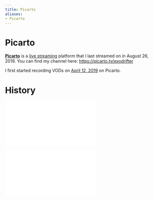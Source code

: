 ```yaml
---
title: Picarto
aliases:
- Picarto
---
```


# Picarto

**[Picarto](https://picarto.tv/)** is a [live streaming](live-streaming.md) platform that I last streamed on in August 26, 2019. You can find my channel here: https://picarto.tv/exodrifter

I first started recording VODs on [April 12, 2019](https://vods.exodrifter.space/2019/04/12/2309) on Picarto.

# History

![20221126_1732](../entries/20221126_1732.md)

![20230601_0213](../entries/20230601_0213.md)
